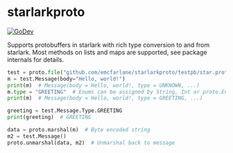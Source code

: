 # starlarkproto

[![GoDev](https://img.shields.io/static/v1?label=godev&message=reference&color=00add8)](https://pkg.go.dev/github.com/emcfarlane/starlarkproto?tab=doc)

Supports protobuffers in starlark with rich type conversion to and from starlark. Most methods on lists and maps are supported, see package internals for details.

```python
test = proto.file("github.com/emcfarlane/starlarkproto/testpb/star.proto")
m = test.Message(body="Hello, world!")
print(m)  # Message(body = Hello, world!, type = UNKNOWN, ...)
m.type = "GREETING"  # Enums can be assigned by String, Int or proto.Enum
print(m)  # Message(body = Hello, world!, type = GREETING, ...)

greeting = test.Message.Type.GREETING
print(greeting)  # GREETING

data = proto.marshal(m)  # Byte encoded string
m2 = test.Message()
proto.unmarshal(data, m2)  # Unmarshal back to message
```
